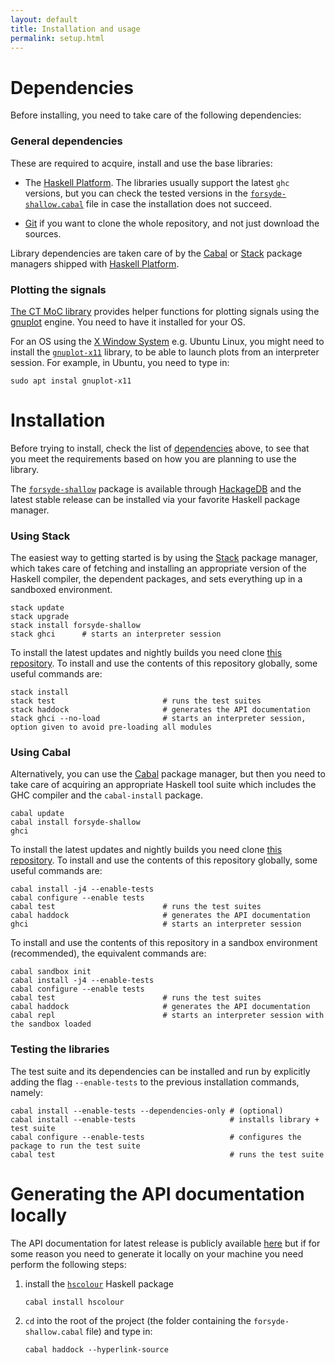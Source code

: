```yaml
---
layout: default
title: Installation and usage
permalink: setup.html
---
```


# Dependencies

Before installing, you need to take care of the following dependencies:

### General dependencies

These are required to acquire, install and use the base libraries:

 * The [Haskell Platform](https://www.haskell.org/platform/). The libraries usually support the latest `ghc` versions, but you can check the tested versions in the   [`forsyde-shallow.cabal`](https://github.com/forsyde/forsyde-shallow/blob/master/forsyde-shallow.cabal) file in case the installation does not succeed.
 
 * [Git](https://git-scm.com/downloads) if you want to clone the whole repository, and not just download the sources. 
 
Library dependencies are taken care of by the [Cabal](https://www.haskell.org/cabal/) or [Stack](https://docs.haskellstack.org/en/stable/README/) package managers shipped with [Haskell Platform](https://www.haskell.org/platform/).

### Plotting the signals

[The CT MoC library](http://hackage.haskell.org/package/forsyde-shallow-3.3.2.0/docs/ForSyDe-Shallow-MoC-CT.html) provides helper functions for plotting signals using the [gnuplot](http://gnuplot.info/) engine. You need to have it installed for your OS.

For an OS using the [X Window System](https://en.wikipedia.org/wiki/X_Window_System) e.g. Ubuntu Linux, you might need to install the [`gnuplot-x11`](http://gnuplot.sourceforge.net/docs_4.2/node442.html) library, to be able to launch plots from an interpreter session. For example, in Ubuntu, you need to type in:

    sudo apt instal gnuplot-x11
	
# Installation

Before trying to install, check the list of [dependencies](#dependencies) above, to see that you meet the requirements based on how you are planning to use the library.

The [`forsyde-shallow`](https://hackage.haskell.org/package/forsyde-shallow)
package is available through [HackageDB](https://hackage.haskell.org/)
and the latest stable release can be installed via your favorite
Haskell package manager.

### Using Stack

The easiest way to getting started is by using the
[Stack](https://docs.haskellstack.org/en/stable/README/) package
manager, which takes care of fetching and installing an appropriate
version of the Haskell compiler, the dependent packages, and sets
everything up in a sandboxed environment.

    stack update
    stack upgrade
    stack install forsyde-shallow
    stack ghci      # starts an interpreter session
	
To install the latest updates and nightly builds you need clone
[this repository](https://github.com/forsyde/forsyde-shallow). To
install and use the contents of this repository globally, some useful
commands are:

    stack install
	stack test                        # runs the test suites
	stack haddock                     # generates the API documentation
	stack ghci --no-load              # starts an interpreter session, option given to avoid pre-loading all modules

### Using Cabal

Alternatively, you can use the [Cabal](https://www.haskell.org/cabal/)
package manager, but then you need to take care of acquiring an
appropriate Haskell tool suite which includes the GHC compiler and the
`cabal-install` package.

    cabal update
    cabal install forsyde-shallow
    ghci
	
To install the latest updates and nightly builds you need clone
[this repository](https://github.com/forsyde/forsyde-shallow). To
install and use the contents of this repository globally, some useful
commands are:

    cabal install -j4 --enable-tests
	cabal configure --enable tests
	cabal test                        # runs the test suites
	cabal haddock                     # generates the API documentation
	ghci                              # starts an interpreter session

To install and use the contents of this repository in a sandbox
environment (recommended), the equivalent commands are:

    cabal sandbox init
    cabal install -j4 --enable-tests
	cabal configure --enable tests
	cabal test                        # runs the test suites
	cabal haddock                     # generates the API documentation
	cabal repl                        # starts an interpreter session with the sandbox loaded

	
### Testing the libraries

The test suite and its dependencies can be installed and run by
explicitly adding the flag `--enable-tests` to the previous
installation commands, namely:

    cabal install --enable-tests --dependencies-only # (optional)
    cabal install --enable-tests                     # installs library + test suite
    cabal configure --enable-tests                   # configures the package to run the test suite
    cabal test                                       # runs the test suite 
      
# Generating the API documentation locally

The API documentation for latest release is publicly available [here](http://hackage.haskell.org/package/forsyde-shallow) but if for some reason you need to generate it locally on your machine you need perform the following steps:

 1. install the [`hscolour`](https://hackage.haskell.org/package/hscolour) Haskell package
     
	    cabal install hscolour
	 
 1. `cd` into the root of the project (the folder containing the `forsyde-shallow.cabal` file) and type in:
     
	    cabal haddock --hyperlink-source


